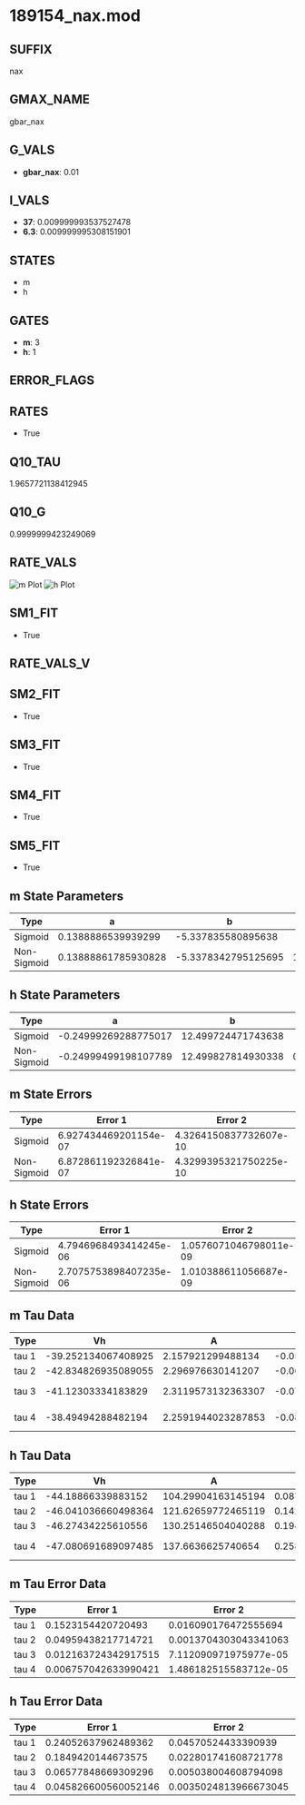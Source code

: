 # 189154_nax.mod

## SUFFIX

nax

## GMAX_NAME

gbar_nax

## G_VALS

- **gbar_nax**: 0.01

## I_VALS

- **37**: 0.009999993537527478
- **6.3**: 0.009999995308151901

## STATES

- m
- h

## GATES

- **m**: 3
- **h**: 1

## ERROR_FLAGS


## RATES

- True

## Q10_TAU

1.9657721138412945

## Q10_G

0.9999999423249069

## RATE_VALS

![m Plot](/Users/pbozelos/Dropbox/icg-Chai-Panos/supermodels/output_markdown_files/Na/189154_nax.mod/images/m.png)
![h Plot](/Users/pbozelos/Dropbox/icg-Chai-Panos/supermodels/output_markdown_files/Na/189154_nax.mod/images/h.png)

## SM1_FIT

- True

## RATE_VALS_V

## SM2_FIT

- True

## SM3_FIT

- True

## SM4_FIT

- True

## SM5_FIT

- True

## m State Parameters

| Type | a | b | c | d |
| --- | --- | --- | --- | --- |
| Sigmoid | 0.1388886539939299 | -5.337835580895638 |
| Non-Sigmoid | 0.13888861785930828 | -5.3378342795125695 | 1.0000001147626303 | -7.20822014842767e-08 |

## h State Parameters

| Type | a | b | c | d |
| --- | --- | --- | --- | --- |
| Sigmoid | -0.24999269288775017 | 12.499724471743638 |
| Non-Sigmoid | -0.24999499198107789 | 12.499827814930338 | 0.9999960185929136 | 5.373161008755696e-08 |

## m State Errors

| Type | Error 1 | Error 2 | Error 3 |
| --- | --- | --- | --- |
| Sigmoid | 6.927434469201154e-07 | 4.3264150837732607e-10 | 4.06253537856779e-07 |
| Non-Sigmoid | 6.872861192326841e-07 | 4.3299395321750225e-10 | 4.0305313417180797e-07 |

## h State Errors

| Type | Error 1 | Error 2 | Error 3 |
| --- | --- | --- | --- |
| Sigmoid | 4.7946968493414245e-06 | 1.0576071046798011e-09 | 3.857223703083409e-06 |
| Non-Sigmoid | 2.7075753898407235e-06 | 1.010388611056687e-09 | 2.178182333469829e-06 |

## m Tau Data

| Type | Vh | A | b1 | b2 | c1 | c2 | d1 | d2 | e1 | e2 |
| --- | --- | --- | --- | --- | --- | --- | --- | --- | --- | --- |
| tau 1 | -39.252134067408925 | 2.157921299488134 | -0.053270698637831515 | -0.03432284991271543 |
| tau 2 | -42.834826935089055 | 2.296976630141207 | -0.06133379531835612 | 0.00028064669948402795 | -0.05698525208326665 | -0.000487038846941568 |
| tau 3 | -41.12303334183829 | 2.3119573132363307 | -0.07494086921782973 | 0.0006716375908051049 | -2.297225808299845e-06 | -0.06436949193248206 | -0.0009665060170179844 | -6.512419187858621e-06 |
| tau 4 | -38.49494288482194 | 2.2591944023287853 | -0.08762149892876721 | 0.00115572739056253 | -8.144436507103458e-06 | 2.2108746771455898e-08 | -0.061156629548838506 | -0.0010943539839797574 | -1.3847870981751569e-05 | -7.77388764774149e-08 |

## h Tau Data

| Type | Vh | A | b1 | b2 | c1 | c2 | d1 | d2 | e1 | e2 |
| --- | --- | --- | --- | --- | --- | --- | --- | --- | --- | --- |
| tau 1 | -44.18866339883152 | 104.29904163145194 | 0.087838852516678 | 0.30418205697993844 |
| tau 2 | -46.041036660498364 | 121.62659772465119 | 0.14267939965941093 | 0.0017861647988662967 | 0.25735253211117504 | -0.0015552698208645547 |
| tau 3 | -46.27434225610556 | 130.25146504040288 | 0.19463969049686478 | 0.005454823917938565 | 5.551610539925708e-05 | 0.3410422133801497 | -0.011586085059797087 | 0.00013225494737781367 |
| tau 4 | -47.080691689097485 | 137.6636625740654 | 0.2581650239746912 | 0.012419742342772393 | 0.0002977750929844281 | 2.5471565811526746e-06 | 0.3265553742376925 | -0.011266369339775213 | 0.00016112841187459632 | -6.664021977820797e-07 |

## m Tau Error Data

| Type | Error 1 | Error 2 | Error 3 |
| --- | --- | --- | --- |
| tau 1 | 0.1523154420720493 | 0.016090176472555694 | 0.07510712985724237 |
| tau 2 | 0.04959438217714721 | 0.0013704303043341063 | 0.024455115329716403 |
| tau 3 | 0.012163724342917515 | 7.112090971975977e-05 | 0.00599796324878903 |
| tau 4 | 0.006757042633990421 | 1.486182515583712e-05 | 0.0033319148187350538 |

## h Tau Error Data

| Type | Error 1 | Error 2 | Error 3 |
| --- | --- | --- | --- |
| tau 1 | 0.24052637962489362 | 0.04570524433390939 | 0.18697599504846463 |
| tau 2 | 0.1849420144673575 | 0.022801741608721778 | 0.14376683852818792 |
| tau 3 | 0.06577848669309296 | 0.005038004608794098 | 0.05113367615395789 |
| tau 4 | 0.045826600560052146 | 0.0035024813966673045 | 0.03562384405721738 |

